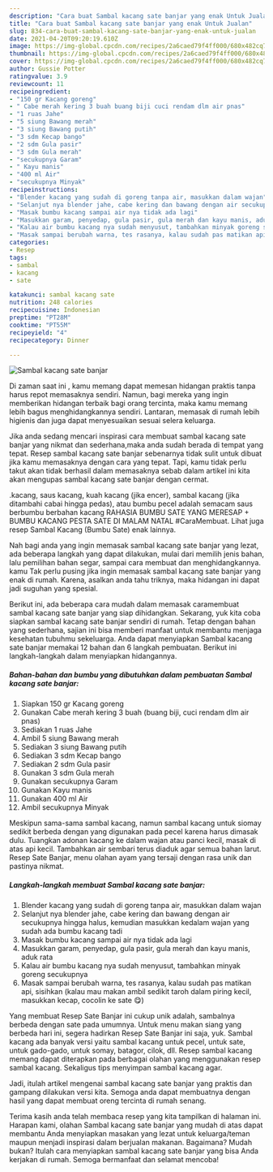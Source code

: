 ```yaml
---
description: "Cara buat Sambal kacang sate banjar yang enak Untuk Jualan"
title: "Cara buat Sambal kacang sate banjar yang enak Untuk Jualan"
slug: 834-cara-buat-sambal-kacang-sate-banjar-yang-enak-untuk-jualan
date: 2021-04-20T09:20:19.610Z
image: https://img-global.cpcdn.com/recipes/2a6caed79f4ff000/680x482cq70/sambal-kacang-sate-banjar-foto-resep-utama.jpg
thumbnail: https://img-global.cpcdn.com/recipes/2a6caed79f4ff000/680x482cq70/sambal-kacang-sate-banjar-foto-resep-utama.jpg
cover: https://img-global.cpcdn.com/recipes/2a6caed79f4ff000/680x482cq70/sambal-kacang-sate-banjar-foto-resep-utama.jpg
author: Gussie Potter
ratingvalue: 3.9
reviewcount: 11
recipeingredient:
- "150 gr Kacang goreng"
- " Cabe merah kering 3 buah buang biji cuci rendam dlm air pnas"
- "1 ruas Jahe"
- "5 siung Bawang merah"
- "3 siung Bawang putih"
- "3 sdm Kecap bango"
- "2 sdm Gula pasir"
- "3 sdm Gula merah"
- "secukupnya Garam"
- " Kayu manis"
- "400 ml Air"
- "secukupnya Minyak"
recipeinstructions:
- "Blender kacang yang sudah di goreng tanpa air, masukkan dalam wajan"
- "Selanjut nya blender jahe, cabe kering dan bawang dengan air secukupnya hingga halus, kemudian masukkan kedalam wajan yang sudah ada bumbu kacang tadi"
- "Masak bumbu kacang sampai air nya tidak ada lagi"
- "Masukkan garam, penyedap, gula pasir, gula merah dan kayu manis, aduk rata"
- "Kalau air bumbu kacang nya sudah menyusut, tambahkan minyak goreng secukupnya"
- "Masak sampai berubah warna, tes rasanya, kalau sudah pas matikan api, sisihkan (kalau mau makan ambil sedikit taroh dalam piring kecil, masukkan kecap, cocolin ke sate 😋)"
categories:
- Resep
tags:
- sambal
- kacang
- sate

katakunci: sambal kacang sate 
nutrition: 248 calories
recipecuisine: Indonesian
preptime: "PT28M"
cooktime: "PT55M"
recipeyield: "4"
recipecategory: Dinner

---
```



![Sambal kacang sate banjar](https://img-global.cpcdn.com/recipes/2a6caed79f4ff000/680x482cq70/sambal-kacang-sate-banjar-foto-resep-utama.jpg)

Di zaman  saat ini , kamu memang dapat memesan hidangan praktis tanpa harus repot memasaknya sendiri. Namun, bagi mereka yang ingin memberikan hidangan terbaik bagi orang tercinta, maka kamu memang lebih bagus menghidangkannya sendiri. Lantaran, memasak di rumah lebih higienis dan juga dapat menyesuaikan sesuai selera keluarga.

Jika anda sedang mencari inspirasi cara membuat sambal kacang sate banjar yang nikmat dan sederhana,maka anda sudah berada di tempat yang tepat. Resep sambal kacang sate banjar  sebenarnya tidak sulit untuk dibuat jika kamu memasaknya dengan cara yang tepat. Tapi, kamu tidak perlu takut akan tidak berhasil dalam memasaknya 
sebab dalam artikel ini kita akan mengupas sambal kacang sate banjar dengan cermat.  

.kacang, saus kacang, kuah kacang (jika encer), sambal kacang (jika ditambahi cabai hingga pedas), atau bumbu pecel adalah semacam saus berbumbu berbahan kacang RAHASIA BUMBU SATE YANG MERESAP + BUMBU KACANG PESTA SATE DI MALAM NATAL #CaraMembuat. Lihat juga resep Sambal Kacang (Bumbu Sate) enak lainnya.

Nah bagi anda yang ingin memasak sambal kacang sate banjar yang lezat, ada beberapa langkah yang dapat dilakukan, mulai dari memilih jenis bahan, lalu pemilihan bahan segar, sampai cara membuat dan menghidangkannya. kamu Tak perlu pusing jika ingin memasak sambal kacang sate banjar yang enak di rumah. Karena, asalkan anda  tahu triknya, maka hidangan ini dapat jadi suguhan yang spesial.

Berikut ini, ada beberapa cara mudah dalam memasak caramembuat sambal kacang sate banjar yang siap dihidangkan. Sekarang, yuk kita coba siapkan sambal kacang sate banjar sendiri di rumah. Tetap dengan bahan yang sederhana, sajian ini bisa memberi manfaat untuk membantu menjaga kesehatan tubuhmu sekeluarga. Anda dapat menyiapkan Sambal kacang sate banjar memakai 12 bahan dan 6 langkah pembuatan. Berikut ini langkah-langkah dalam menyiapkan hidangannya.

<!--inarticleads1-->

##### Bahan-bahan dan bumbu yang dibutuhkan dalam pembuatan Sambal kacang sate banjar:

1. Siapkan 150 gr Kacang goreng
1. Gunakan  Cabe merah kering 3 buah (buang biji, cuci rendam dlm air pnas)
1. Sediakan 1 ruas Jahe
1. Ambil 5 siung Bawang merah
1. Sediakan 3 siung Bawang putih
1. Sediakan 3 sdm Kecap bango
1. Sediakan 2 sdm Gula pasir
1. Gunakan 3 sdm Gula merah
1. Gunakan secukupnya Garam
1. Gunakan  Kayu manis
1. Gunakan 400 ml Air
1. Ambil secukupnya Minyak


Meskipun sama-sama sambal kacang, namun sambal kacang untuk siomay sedikit berbeda dengan yang digunakan pada pecel karena harus dimasak dulu. Tuangkan adonan kacang ke dalam wajan atau panci kecil, masak di atas api kecil. Tambahkan air sembari terus diaduk agar semua bahan larut. Resep Sate Banjar, menu olahan ayam yang tersaji dengan rasa unik dan pastinya nikmat. 

<!--inarticleads2-->

##### Langkah-langkah membuat Sambal kacang sate banjar:

1. Blender kacang yang sudah di goreng tanpa air, masukkan dalam wajan
1. Selanjut nya blender jahe, cabe kering dan bawang dengan air secukupnya hingga halus, kemudian masukkan kedalam wajan yang sudah ada bumbu kacang tadi
1. Masak bumbu kacang sampai air nya tidak ada lagi
1. Masukkan garam, penyedap, gula pasir, gula merah dan kayu manis, aduk rata
1. Kalau air bumbu kacang nya sudah menyusut, tambahkan minyak goreng secukupnya
1. Masak sampai berubah warna, tes rasanya, kalau sudah pas matikan api, sisihkan (kalau mau makan ambil sedikit taroh dalam piring kecil, masukkan kecap, cocolin ke sate 😋)


Yang membuat Resep Sate Banjar ini cukup unik adalah, sambalnya berbeda dengan sate pada umumnya. Untuk menu makan siang yang berbeda hari ini, segera hadirkan Resep Sate Banjar ini saja, yuk. Sambal kacang ada banyak versi yaitu sambal kacang untuk pecel, untuk sate, untuk gado-gado, untuk somay, batagor, cilok, dll. Resep sambal kacang memang dapat diterapkan pada berbagai olahan yang menggunakan resep sambal kacang. Sekaligus tips menyimpan sambal kacang agar. 

Jadi, itulah artikel mengenai  sambal kacang sate banjar  yang praktis dan gampang dilakukan versi kita. Semoga anda dapat membuatnya dengan hasil yang dapat membuat oreng tercinta di rumah senang. 

Terima kasih anda telah membaca resep yang kita tampilkan di halaman ini. Harapan kami, olahan  Sambal kacang sate banjar yang mudah di atas dapat membantu Anda menyiapkan masakan yang lezat untuk keluarga/teman maupun menjadi inspirasi dalam berjualan makanan. Bagaimana? Mudah bukan? Itulah cara menyiapkan sambal kacang sate banjar yang bisa Anda kerjakan di rumah. Semoga bermanfaat dan selamat mencoba!

